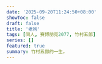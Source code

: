 ```yaml
---
date: '2025-09-20T11:24:50+08:00'
showToc: false
draft: false
title: '老狗'
tags: [同人, 赛博朋克2077, 竹村五郎]
series: []
featured: true
summary: 竹村五郎的一生。
---
```


